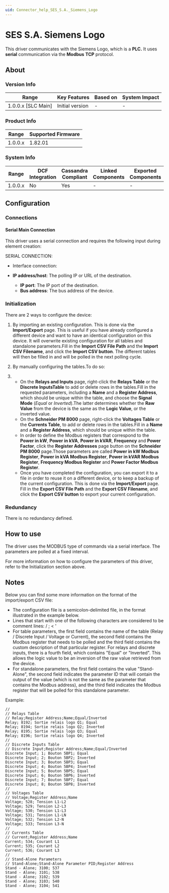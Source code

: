 ```yaml
---
uid: Connector_help_SES_S.A._Siemens_Logo
---
```


# SES S.A. Siemens Logo

This driver communicates with the Siemens Logo, which is a **PLC.** It uses **serial** communication via the **Modbus** **TCP** protocol.

## About

### Version Info

| **Range**            | **Key Features** | **Based on** | **System Impact** |
|----------------------|------------------|--------------|-------------------|
| 1.0.0.x \[SLC Main\] | Initial version  | \-           | \-                |

### Product Info

| **Range** | **Supported Firmware** |
|-----------|------------------------|
| 1.0.0.x   | 1.82.01                |

### System Info

| **Range** | **DCF Integration** | **Cassandra Compliant** | **Linked Components** | **Exported Components** |
|-----------|---------------------|-------------------------|-----------------------|-------------------------|
| 1.0.0.x   | No                  | Yes                     | \-                    | \-                      |

## Configuration

### Connections

#### Serial Main Connection

This driver uses a serial connection and requires the following input during element creation:

SERIAL CONNECTION:

- Interface connection:

- **IP address/host**: The polling IP or URL of the destination.
  - **IP port**: The IP port of the destination.
  - **Bus address**: The bus address of the device.

### Initialization

There are 2 ways to configure the device:

1.  By importing an existing configuration. This is done via the **Import/Export** page. This is useful if you have already configured a different device and want to have an identical configuration on this device. It will overwrite existing configuration for all tables and standalone parameters.Fill in the **Import CSV File Path** and the **Import CSV Filename**, and click the **Import CSV button**. The different tables will then be filled in and will be polled in the next polling cycle.

2.  By manually configuring the tables.To do so:

3.  - On the **Relays and Inputs** page, right-click the **Relays Table** or the **Discrete InputsTable** to add or delete rows in the tables.Fill in the requested parameters, including a **Name** and a **Register Address**, which should be unique within the table, and choose the **Signal Mode** (*Equal* or *Inverted*).The latter determines whether the **Raw Value** from the device is the same as the **Logic Value**, or the inverted value.
    - On the **Schneider PM 8000** page, right-click the **Voltages Table** or the **Currents Table**, to add or delete rows in the tables.Fill in a **Name** and a **Register Address**, which should be unique within the table.
    - In order to define the Modbus registers that correspond to the **Power in kW**, **Power in kVA**, **Power in kVAR**, **Frequency** and **Power Factor**, click the **Register Addresses** page button on the **Schneider PM 8000** page.Those parameters are called **Power in kW Modbus Register**, **Power in kVA Modbus Register**, **Power in kVAR Modbus Register**, **Frequency Modbus Register** and **Power Factor Modbus Register**.
    - Once you have completed the configuration, you can export it to a file in order to reuse it on a different device, or to keep a backup of the current configuration. This is done via the **Import/Export** page. Fill in the **Export CSV File Path** and the **Export CSV Filename**, and click the **Export CSV button** to export your current configuration.

### Redundancy

There is no redundancy defined.

## How to use

The driver uses the MODBUS type of commands via a serial interface. The parameters are polled at a fixed interval.

For more information on how to configure the parameters of this driver, refer to the Initialization section above.

## Notes

Below you can find some more information on the format of the import/export CSV file:

- The configuration file is a semicolon-delimited file, in the format illustrated in the example below.
- Lines that start with one of the following characters are considered to be comment lines: / ; \< '
- For table parameters, the first field contains the name of the table (Relay / Discrete Input / Voltage or Current), the second field contains the Modbus register that needs to be polled and the third field contains the custom description of that particular register. For relays and discrete inputs, there is a fourth field, which contains "Equal" or "Inverted". This allows the logic value to be an inversion of the raw value retrieved from the device.
- For standalone parameters, the first field contains the value "Stand-Alone", the second field indicates the parameter ID that will contain the output of the value (which is not the same as the parameter that contains the Modbus address), and the third field indicates the Modbus register that will be polled for this standalone parameter.

Example:

    //
    // Relays Table
    // Relay;Register Address;Name;Equal/Inverted
    Relay; 8192; Sortie relais logo Q1; Equal
    Relay; 8194; Sortie relais logo Q2; Inverted
    Relay; 8195; Sortie relais logo Q3; Equal
    Relay; 8196; Sortie relais logo Q4; Inverted
    //
    // Discrete Inputs Table
    // Discrete Input;Register Address;Name;Equal/Inverted
    Discrete Input; 1; Bouton 5BP1; Equal
    Discrete Input; 2; Bouton 5BP2; Inverted
    Discrete Input; 3; Bouton 5BP3; Equal
    Discrete Input; 4; Bouton 5BP4; Inverted
    Discrete Input; 5; Bouton 5BP5; Equal
    Discrete Input; 6; Bouton 5BP6; Inverted
    Discrete Input; 7; Bouton 5BP7; Equal
    Discrete Input; 8; Bouton 5BP8; Inverted
    //
    // Voltages Table
    // Voltage;Register Address;Name
    Voltage; 528; Tension L1-L2
    Voltage; 529; Tension L2-L3
    Voltage; 530; Tension L1-L3
    Voltage; 531; Tension L1-LN
    Voltage; 532; Tension L2-N
    Voltage; 533; Tension L3-N
    //
    // Currents Table
    // Current;Register Address;Name
    Current; 534; Courant L1
    Current; 535; Courant L2
    Current; 536; Courant L3
    //
    // Stand-Alone Parameters
    // Stand-Alone;Stand-Alone Parameter PID;Register Address
    Stand - Alone; 3100; 537
    Stand - Alone; 3101; 538
    Stand - Alone; 3102; 539
    Stand - Alone; 3103; 540
    Stand - Alone; 3104; 541
